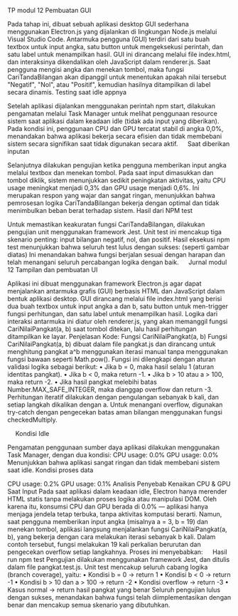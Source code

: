 TP modul 12
Pembuatan GUI
 
Pada tahap ini, dibuat sebuah aplikasi desktop GUI sederhana menggunakan Electron.js yang dijalankan di lingkungan Node.js melalui Visual Studio Code. Antarmuka pengguna (GUI) terdiri dari satu buah textbox untuk input angka, satu button untuk mengeksekusi perintah, dan satu label untuk menampilkan hasil. GUI ini dirancang melalui file index.html, dan interaksinya dikendalikan oleh JavaScript dalam renderer.js. Saat pengguna mengisi angka dan menekan tombol, maka fungsi CariTandaBilangan akan dipanggil untuk menentukan apakah nilai tersebut "Negatif", "Nol", atau "Positif", kemudian hasilnya ditampilkan di label secara dinamis.
Testing saat idle appnya
 
Setelah aplikasi dijalankan menggunakan perintah npm start, dilakukan pengamatan melalui Task Manager untuk melihat penggunaan resource sistem saat aplikasi dalam keadaan idle (tidak ada input yang diberikan). Pada kondisi ini, penggunaan CPU dan GPU tercatat stabil di angka 0,0%, menandakan bahwa aplikasi bekerja secara efisien dan tidak membebani sistem secara signifikan saat tidak digunakan secara aktif.
 
Saat diberikan inputan
 
Selanjutnya dilakukan pengujian ketika pengguna memberikan input angka melalui textbox dan menekan tombol. Pada saat input dimasukkan dan tombol diklik, sistem menunjukkan sedikit peningkatan aktivitas, yaitu CPU usage meningkat menjadi 0,3% dan GPU usage menjadi 0,6%. Ini merupakan respon yang wajar dan sangat ringan, menunjukkan bahwa pemrosesan logika CariTandaBilangan bekerja dengan optimal dan tidak menimbulkan beban berat terhadap sistem.
Hasil dari NPM test
 
Untuk memastikan keakuratan fungsi CariTandaBilangan, dilakukan pengujian unit menggunakan framework Jest. Unit test ini mencakup tiga skenario penting: input bilangan negatif, nol, dan positif. Hasil eksekusi npm test menunjukkan bahwa seluruh test lulus dengan sukses: (seperti gambar diatas)
Ini menandakan bahwa fungsi berjalan sesuai dengan harapan dan telah menangani seluruh percabangan logika dengan baik.
 
Jurnal modul 12
Tampilan dan pembuatan UI
 
Aplikasi ini dibuat menggunakan framework Electron.js agar dapat menjalankan antarmuka grafis (GUI) berbasis HTML dan JavaScript dalam bentuk aplikasi desktop. GUI dirancang melalui file index.html yang berisi dua buah textbox untuk input angka a dan b, satu button untuk men-trigger fungsi perhitungan, dan satu label untuk menampilkan hasil. Logika dari interaksi antarmuka ini diatur oleh renderer.js, yang akan memanggil fungsi CariNilaiPangkat(a, b) saat tombol ditekan, lalu hasil perhitungan ditampilkan ke layar.
Penjelasan Kode: Fungsi CariNilaiPangkat(a, b)
Fungsi CariNilaiPangkat(a, b) dibuat dalam file pangkat.js dan dirancang untuk menghitung pangkat a^b menggunakan iterasi manual tanpa menggunakan fungsi bawaan seperti Math.pow(). Fungsi ini dilengkapi dengan aturan validasi logika sebagai berikut:
•	Jika b = 0, maka hasil selalu 1 (aturan identitas pangkat).
•	Jika b < 0, maka return -1.
•	Jika b > 10 atau a > 100, maka return -2.
•	Jika hasil pangkat melebihi batas Number.MAX_SAFE_INTEGER, maka dianggap overflow dan return -3.
Perhitungan iteratif dilakukan dengan pengulangan sebanyak b kali, dan setiap langkah dikalikan dengan a. Untuk menangani overflow, digunakan try-catch dengan pengecekan batas aman bilangan menggunakan fungsi checkedMultiply.

 
Kondisi Idle
 
Pengamatan penggunaan sumber daya aplikasi dilakukan menggunakan Task Manager, dengan dua kondisi:
CPU usage: 0.0%
GPU usage: 0.0%
Menunjukkan bahwa aplikasi sangat ringan dan tidak membebani sistem saat idle.
Kondisi proses data
 
CPU usage: 0.2%
GPU usage: 0.1%
Analisis Penyebab Kenaikan CPU & GPU Saat Input
Pada saat aplikasi dalam keadaan idle, Electron hanya merender HTML statis tanpa melakukan proses logika atau manipulasi DOM. Oleh karena itu, konsumsi CPU dan GPU berada di 0.0% — aplikasi hanya menjaga jendela tetap terbuka, tanpa aktivitas komputasi berarti.
Namun, saat pengguna memberikan input angka (misalnya a = 3, b = 19) dan menekan tombol, aplikasi langsung menjalankan fungsi CariNilaiPangkat(a, b), yang bekerja dengan cara melakukan iterasi sebanyak b kali. Dalam contoh tersebut, fungsi melakukan 19 kali perkalian berurutan dan pengecekan overflow setiap langkahnya. Proses ini menyebabkan:
 
Hasil run npm test
Pengujian dilakukan menggunakan framework Jest, dan ditulis dalam file pangkat.test.js. Unit test mencakup seluruh cabang logika (branch coverage), yaitu:
•	Kondisi b = 0 → return 1
•	Kondisi b < 0 → return -1
•	Kondisi b > 10 dan a > 100 → return -2
•	Kondisi overflow → return -3
•	Kasus normal → return hasil pangkat yang benar
Seluruh pengujian lulus dengan sukses, menandakan bahwa fungsi telah diimplementasikan dengan benar dan mencakup semua skenario yang dibutuhkan.
